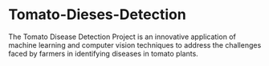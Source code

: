 # Tomato-Dieses-Detection
The Tomato Disease Detection Project is an innovative application of machine learning and computer vision techniques to address the challenges faced by farmers in identifying diseases in tomato plants. 
